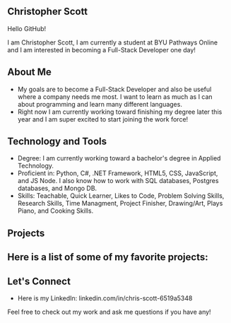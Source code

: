 ## Christopher Scott

Hello GitHub!

I am Christopher Scott, I am currently a student at BYU Pathways Online and I am interested in becoming a Full-Stack Developer one day!

## About Me
- My goals are to become a Full-Stack Developer and also be useful where a company needs me most. I want to learn as much as I can about programming and learn many different languages.
- Right now I am currently working toward finishing my degree later this year and I am super excited to start joining the work force!

## Technology and Tools
- Degree: I am currently working toward a bachelor's degree in Applied Technology.
- Proficient in: Python, C#, .NET Framework, HTML5, CSS, JavaScript, and JS Node. I also know how to work with SQL databases, Postgres databases, and Mongo DB.
- Skills: Teachable, Quick Learner, Likes to Code, Problem Solving Skills, Research Skills, Time Managment, Project Finisher, Drawing/Art, Plays Piano, and Cooking Skills.

## Projects
Here is a list of some of my favorite projects:
-

## Let's Connect
- Here is my LinkedIn: linkedin.com/in/chris-scott-6519a5348

Feel free to check out my work and ask me questions if you have any! 
